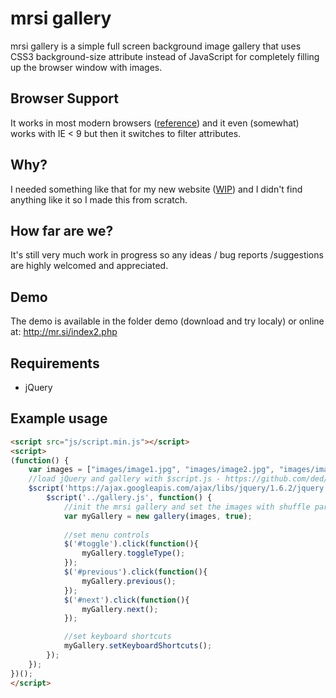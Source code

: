 mrsi gallery
=============

mrsi gallery is a simple full screen background image gallery that uses CSS3 background-size attribute instead of JavaScript for completely filling up the browser window with images.

Browser Support
-------

It works in most modern browsers ([reference](http://www.w3schools.com/cssref/css3_pr_background-size.asp)) and it even (somewhat) works with IE < 9 but then it switches to filter attributes.

Why?
-------

I needed something like that for my new website ([WIP](http://mr.si/index2.php)) and I didn't find anything like it so I made this from scratch.

How far are we?
-------

It's still very much work in progress so any ideas / bug reports /suggestions are highly welcomed and appreciated.

Demo
-------

The demo is available in the folder demo (download and try localy) or online at: http://mr.si/index2.php

Requirements
-------

* jQuery

Example usage
-------
```html
<script src="js/script.min.js"></script>
<script>
(function() {
	var images = ["images/image1.jpg", "images/image2.jpg", "images/image3.jpg"]; //array of paths to images
	//load jQuery and gallery with $script.js - https://github.com/ded/script.js
	$script('https://ajax.googleapis.com/ajax/libs/jquery/1.6.2/jquery.min.js', function(){
		$script('../gallery.js', function() {
			//init the mrsi gallery and set the images with shuffle parameter set to true
			var myGallery = new gallery(images, true);
			
			//set menu controls
			$('#toggle').click(function(){
				myGallery.toggleType();
			});
			$('#previous').click(function(){
				myGallery.previous();
			});
			$('#next').click(function(){
				myGallery.next();
			});

			//set keyboard shortcuts
			myGallery.setKeyboardShortcuts();
		});
	});
})();
</script>
```